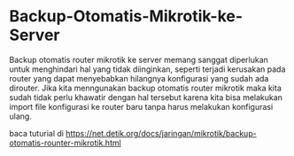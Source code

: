 # Backup-Otomatis-Mikrotik-ke-Server
Backup otomatis router mikrotik ke server memang sanggat diperlukan untuk menghindari hal yang tidak diinginkan, seperti terjadi kerusakan pada router yang dapat menyebabkan hilangnya konfigurasi yang sudah ada dirouter. Jika kita menngunakan backup otomatis router mikrotik maka kita sudah tidak perlu khawatir dengan hal tersebut karena kita bisa melakukan import file konfigurasi ke router baru tanpa harus melakukan konfigurasi ulang.

baca tuturial di https://net.detik.org/docs/jaringan/mikrotik/backup-otomatis-rounter-mikrotik.html
